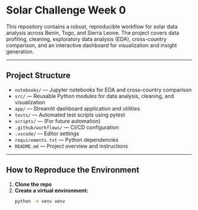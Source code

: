 # Solar Challenge Week 0

This repository contains a robust, reproducible workflow for solar data analysis across Benin, Togo, and Sierra Leone. The project covers data profiling, cleaning, exploratory data analysis (EDA), cross-country comparison, and an interactive dashboard for visualization and insight generation.

---

## Project Structure

- `notebooks/` — Jupyter notebooks for EDA and cross-country comparison
- `src/` — Reusable Python modules for data analysis, cleaning, and visualization
- `app/` — Streamlit dashboard application and utilities
- `tests/` — Automated test scripts using pytest
- `scripts/` — (For future automation)
- `.github/workflows/` — CI/CD configuration
- `.vscode/` — Editor settings
- `requirements.txt` — Python dependencies
- `README.md` — Project overview and instructions

---

## How to Reproduce the Environment

1. **Clone the repo**
2. **Create a virtual environment:**
   ```sh
   python -m venv venv
